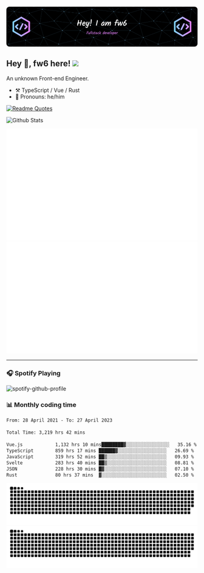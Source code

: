 ![Header](github-header-image.png)

## Hey 👋, fw6 here! <img src="https://github.githubassets.com/images/mona-whisper.gif" height="24" />


An unknown Front-end Engineer.

-   :hammer_and_pick: TypeScript / Vue / Rust
-   :man: Pronouns: he/him


[![Readme Quotes](https://quotes-github-readme.vercel.app/api?type=horizontal&theme=algolia)](https://github.com/piyushsuthar/github-readme-quotes)



![Github Stats](https://github-readme-stats.vercel.app/api?username=fw6&bg_color=30,e96443,904e95&title_color=fff&text_color=fff)

![](https://raw.githubusercontent.com/fw6/github-stats-transparent/output/generated/overview.svg)
![](https://raw.githubusercontent.com/fw6/github-stats-transparent/output/generated/languages.svg)


---

### 🎧 Spotify Playing

<!-- ![spotify-github-profile](/img/default.svg) -->

![spotify-github-profile](https://spotify-github-profile.vercel.app/api/view.svg?uid=r6wn4hdvypv0lkzyrj0e0pjct&cover_image=true&theme=default&show_offline=true&background_color=9a10ad&interchange=true&bar_color_cover=true)



### :bar_chart: Monthly coding time 

<!--START_SECTION:waka-->

```text
From: 28 April 2021 - To: 27 April 2023

Total Time: 3,219 hrs 42 mins

Vue.js            1,132 hrs 10 mins████████▓░░░░░░░░░░░░░░░░   35.16 %
TypeScript        859 hrs 17 mins ██████▓░░░░░░░░░░░░░░░░░░   26.69 %
JavaScript        319 hrs 52 mins ██▒░░░░░░░░░░░░░░░░░░░░░░   09.93 %
Svelte            283 hrs 40 mins ██▒░░░░░░░░░░░░░░░░░░░░░░   08.81 %
JSON              228 hrs 30 mins █▓░░░░░░░░░░░░░░░░░░░░░░░   07.10 %
Rust              80 hrs 37 mins  ▓░░░░░░░░░░░░░░░░░░░░░░░░   02.50 %
```

<!--END_SECTION:waka-->




![github contribution grid snake animation](https://raw.githubusercontent.com/platane/platane/output/github-contribution-grid-snake-dark.svg#gh-dark-mode-only)![github contribution grid snake animation](https://raw.githubusercontent.com/platane/platane/output/github-contribution-grid-snake.svg#gh-light-mode-only)
